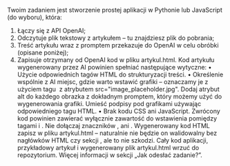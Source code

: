 Twoim zadaniem jest stworzenie prostej aplikacji w Pythonie lub JavaScript (do wyboru), która:

1. Łączy się z API OpenAI;
2. Odczytuje plik tekstowy z artykułem – tu znajdziesz plik do pobrania;
3. Treść artykułu wraz z promptem przekazuje do OpenAI w celu obróbki (opisane poniżej);
4. Zapisuje otrzymany od OpenAI kod w pliku artykul.html.
   Kod artykułu wygenerowany przez AI powinien spełniać następujące wytyczne:
   • Użycie odpowiednich tagów HTML do strukturyzacji treści.
   • Określenie wspólnie z AI miejsc, gdzie warto wstawić grafiki – oznaczamy je 
   z użyciem
   tagu <img> z atrybutem src="image_placeholder.jpg". Dodaj atrybut alt do
   każdego obrazka z dokładnym promptem, który możemy użyć do wygenerowania grafiki.
   Umieść podpisy pod grafikami używając odpowiedniego tagu HTML.
   • Brak kodu CSS ani JavaScript. Zwrócony kod powinien zawierać wyłącznie zawartość do
   wstawienia pomiędzy tagami <body> i </body>. Nie dołączaj znaczników <html>, <head> ani <body>.
Wygenerowany kod HTML zapisz w pliku artykul.html – naturalnie nie będzie on
walidowalny bez nagłówków HTML czy sekcji <head>, ale to nie szkodzi.
Cały kod aplikacji, przykładowy artykuł i wygenerowany plik artykul.html wrzuć do
repozytorium. Więcej informacji w sekcji „Jak odesłać zadanie?”.